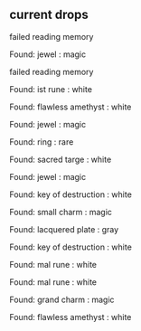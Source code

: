 ## current drops

failed reading memory
Found: jewel : magic
failed reading memory
Found: ist rune : white
Found: flawless amethyst : white
Found: jewel : magic
Found: ring : rare
Found: sacred targe : white
Found: jewel : magic
Found: key of destruction : white
Found: small charm : magic
Found: lacquered plate : gray
Found: key of destruction : white
Found: mal rune : white
Found: mal rune : white
Found: grand charm : magic
Found: flawless amethyst : white
